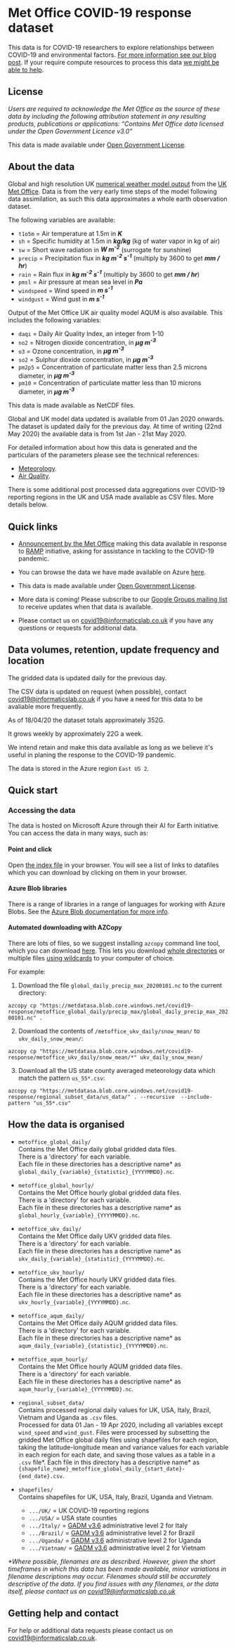 # Met Office COVID-19 response dataset

This data is for COVID-19 researchers to explore relationships between COVID-19 and environmental factors. [For more information see our blog post](https://medium.com/informatics-lab/met-office-and-partners-offer-data-and-platform-for-covid-19-researchers-83848ac55f5f). If your require compute resources to process this data [we might be able to help](https://medium.com/informatics-lab/met-office-and-partners-offer-data-and-platform-for-covid-19-researchers-83848ac55f5f).

## License

_Users are required to acknowledge the Met Office as the source of these data by including the following attribution statement in any resulting products, publications or applications: “Contains Met Office data licensed under the Open Government Licence v3.0”_

This data is made available under [Open Government License](http://www.nationalarchives.gov.uk/doc/open-government-licence/version/3/).

## About the data

Global and high resolution UK [numerical weather model output](https://www.metoffice.gov.uk/research/approach/modelling-systems/unified-model/weather-forecasting) from the [UK Met Office](https://www.metoffice.gov.uk/). Data is from the very early time steps of the model following data assimilation, as such this data approximates a whole earth observation dataset.

The following variables are available:

- `t1o5m` = Air temperature at 1.5m in _**K**_
- `sh` = Specific humidity at 1.5m in _**kg/kg**_ (kg of water vapor in kg of air)
- `sw` = Short wave radiation in _**W m<sup>-2</sup>**_ (surrogate for sunshine)
- `precip` = Precipitation flux in _**kg m<sup>-2</sup> s<sup>-1</sup>**_ (multiply by 3600 to get _**mm / hr**_)
- `rain` = Rain flux in _**kg m<sup>-2</sup> s<sup>-1</sup>**_ (multiply by 3600 to get _**mm / hr**_)
- `pmsl` = Air pressure at mean sea level in _**Pa**_
- `windspeed` = Wind speed in _**m s<sup>-1</sup>**_
- `windgust` = Wind gust in _**m s<sup>-1</sup>**_

Output of the Met Office UK air quality model AQUM is also available. This includes the following variables:

- `daqi` = Daily Air Quality Index, an integer from 1-10
- `no2` = Nitrogen dioxide concentration, in _**µg m<sup>-3</sup>**_
- `o3` = Ozone concentration, in _**µg m<sup>-3</sup>**_
- `so2` = Sulphur dioxide concentration, in _**µg m<sup>-3</sup>**_
- `pm2p5` = Concentration of particulate matter less than 2.5 microns diameter, in _**µg m<sup>-3</sup>**_
- `pm10` = Concentration of particulate matter less than 10 microns diameter, in _**µg m<sup>-3</sup>**_

This data is made available as NetCDF files.

Global and UK model data updated is available from 01 Jan 2020 onwards. The dataset is updated daily for the previous day. At time of writing (22nd May 2020) the available data is from 1st Jan - 21st May 2020.

For detailed information about how this data is generated and the particulars of the parameters please see the technical references:

- [Meteorology](https://metdatasa.blob.core.windows.net/covid19-response/README_data_processing.pdf).
- [Air Quality](https://metdatasa.blob.core.windows.net/covid19-response/README_data_air_quality.html).

There is some additional post processed data aggregations over COVID-19 reporting regions in the UK and USA made available as CSV files. More details below.

## Quick links

- [Announcement by the Met Office](https://medium.com/informatics-lab/met-office-and-partners-offer-data-and-compute-platform-for-covid-19-researchers-83848ac55f5f) making this data available in response to [RAMP](https://epcced.github.io/ramp/) initiative, asking for assistance in tackling to the COVID-19 pandemic.

- You can browse the data we have made available on Azure [here](index.html).

- This data is made available under [Open Government License](http://www.nationalarchives.gov.uk/doc/open-government-licence/version/3/).

- More data is coming! Please subscribe to our [Google Groups mailing list](https://groups.google.com/forum/#!forum/met-office-covid-19-data-and-platform-updates/join) to receive updates when that data is available.

- Please contact us on [covid19@informaticslab.co.uk](mailto:covid19@informaticslab.co.uk) if you have any questions or requests for additional data.

## Data volumes, retention, update frequency and location

The gridded data is updated daily for the previous day.

The CSV data is updated on request (when possible), contact [covid19@informaticslab.co.uk](mailto:covid19@informaticslab.co.uk) if you have a need for this data to be avaliable more frequently.

As of 18/04/20 the dataset totals approximately 352G.

It grows weekly by approximately 22G a week.

We intend retain and make this data available as long as we believe it's useful in planing the response to the COVID-19 pandemic.

The data is stored in the Azure region `East US 2`.

## Quick start

### Accessing the data

The data is hosted on Microsoft Azure through their AI for Earth initiative. You can access the data in many ways, such as:

#### Point and click

Open [the index file](https://metdatasa.blob.core.windows.net/covid19-response/index.html) in your browser. You will see a list of links to datafiles which you can download by clicking on them in your browser.

#### Azure Blob libraries

There is a range of libraries in a range of languages for working with Azure Blobs. See the [Azure Blob documentation for more info](https://docs.microsoft.com/en-us/azure/storage/blobs/storage-blobs-overview).

#### Automated downloading with AZCopy

There are lots of files, so we suggest installing `azcopy` command line tool, which you can download [here](https://docs.microsoft.com/en-us/azure/storage/common/storage-use-azcopy-v10#download-azcopy). This lets you download [whole directories](https://docs.microsoft.com/en-us/azure/storage/common/storage-use-azcopy-blobs?toc=/azure/storage/blobs/toc.json#download-the-contents-of-a-directory) or multiple files [using wildcards](https://docs.microsoft.com/en-us/azure/storage/common/storage-use-azcopy-blobs?toc=/azure/storage/blobs/toc.json#use-wildcard-characters-1) to your computer of choice. <br>

For example: <br>
1. Download the file `global_daily_precip_max_20200101.nc` to the current directory:

```azcopy cp "https://metdatasa.blob.core.windows.net/covid19-response/metoffice_global_daily/precip_max/global_daily_precip_max_20200101.nc" .```

2. Download the contents of `/metoffice_ukv_daily/snow_mean/` to `ukv_daily_snow_mean/`:

```azcopy cp "https://metdatasa.blob.core.windows.net/covid19-response/metoffice_ukv_daily/snow_mean/*" ukv_daily_snow_mean/```

3. Download all the US state county averaged meteorology data which match the pattern `us_55*.csv`:

```azcopy cp "https://metdatasa.blob.core.windows.net/covid19-response/regional_subset_data/us_data/" . --recursive  --include-pattern "us_55*.csv"```

## How the data is organised

- `metoffice_global_daily/`<br>
Contains the Met Office daily global gridded data files.<br>
There is a 'directory' for each variable.<br>
Each file in these directories has a descriptive name* as `global_daily_{variable}_{statistic}_{YYYYMMDD}.nc`.

- `metoffice_global_hourly/`<br>
Contains the Met Office hourly global gridded data files.<br>
There is a 'directory' for each variable.<br>
Each file in these directories has a descriptive name* as `global_hourly_{variable}_{YYYYMMDD}.nc`.

- `metoffice_ukv_daily/`<br>
Contains the Met Office daily UKV gridded data files.<br>
There is a 'directory' for each variable.<br>
Each file in these directories has a descriptive name* as `ukv_daily_{variable}_{statistic}_{YYYYMMDD}.nc`.

- `metoffice_ukv_hourly/`<br>
Contains the Met Office hourly UKV gridded data files.<br>
There is a 'directory' for each variable.<br>
Each file in these directories has a descriptive name* as `ukv_hourly_{variable}_{YYYYMMDD}.nc`.

- `metoffice_aqum_daily/`<br>
Contains the Met Office daily AQUM gridded data files.<br>
There is a 'directory' for each variable.<br>
Each file in these directories has a descriptive name* as `aqum_daily_{variable}_{statistic}_{YYYYMMDD}.nc`.

- `metoffice_aqum_hourly/`<br>
Contains the Met Office hourly AQUM gridded data files.<br>
There is a 'directory' for each variable.<br>
Each file in these directories has a descriptive name* as `aqum_hourly_{variable}_{YYYYMMDD}.nc`.

- `regional_subset_data/`<br>
Contains processed regional daily values for UK, USA, Italy, Brazil, Vietnam and Uganda as `.csv` files.<br>
Processed for data 01 Jan - 19 Apr 2020, including all variables except `wind_speed` and `wind_gust`.
Files were processed by subsetting the gridded Met Office global daily files using shapefiles for each region, taking the latitude-longitude mean and variance values for each variable in each region for each date, and saving those values as a table in a `.csv` file*.
Each file in this directory has a descriptive name* as `{shapefile_name}_metoffice_global_daily_{start_date}-{end_date}.csv`.

- `shapefiles/`<br>
Contains shapefiles for UK, USA, Italy, Brazil, Uganda and Vietnam.
  - `.../UK/` = UK COVID-19 reporting regions
  - `.../USA/` = USA state counties
  - `.../Italy/` = [GADM v3.6](https://gadm.org/download_country_v3.html) administrative level 2 for Italy
  - `.../Brazil/` = [GADM v3.6](https://gadm.org/download_country_v3.html) administrative level 2 for Brazil
  - `.../Uganda/` = [GADM v3.6](https://gadm.org/download_country_v3.html) administrative level 2 for Uganda
  - `.../Vietnam/` = [GADM v3.6](https://gadm.org/download_country_v3.html) administrative level 2 for Vietnam

_*Where possible, filenames are as described. However, given the short timeframes in which this data has been made available, minor variations in filename descriptions may occur. Filenames should still be accurately descriptive of the data. If you find issues with any filenames, or the data itself, please contact us on [covid19@informaticslab.co.uk](mailto:covid19@informaticslab.co.uk)_

## Getting help and contact

For help or additional data requests please contact us on [covid19@informaticslab.co.uk](mailto:covid19@informaticslab.co.uk).
